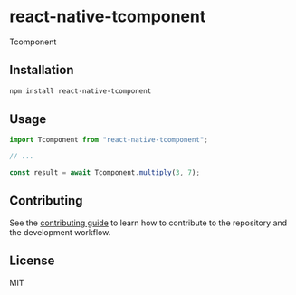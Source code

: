 # react-native-tcomponent

Tcomponent

## Installation

```sh
npm install react-native-tcomponent
```

## Usage

```js
import Tcomponent from "react-native-tcomponent";

// ...

const result = await Tcomponent.multiply(3, 7);
```

## Contributing

See the [contributing guide](CONTRIBUTING.md) to learn how to contribute to the repository and the development workflow.

## License

MIT
